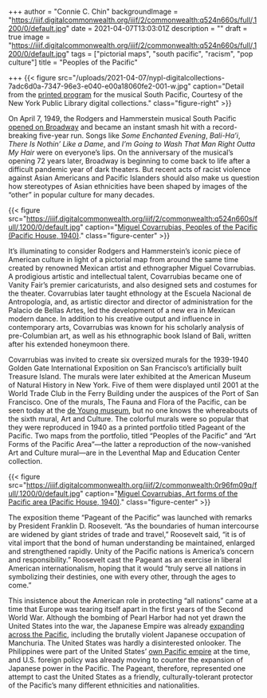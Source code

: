 +++
author = "Connie C. Chin"
backgroundImage = "https://iiif.digitalcommonwealth.org/iiif/2/commonwealth:q524n660s/full/,1200/0/default.jpg"
date = 2021-04-07T13:03:01Z
description = ""
draft = true
image = "https://iiif.digitalcommonwealth.org/iiif/2/commonwealth:q524n660s/full/,1200/0/default.jpg"
tags = ["pictorial maps", "south pacific", "racism", "pop culture"]
title = "Peoples of the Pacific"

+++
{{< figure src="/uploads/2021-04-07/nypl-digitalcollections-7adc6d0a-7347-96e3-e040-e00a18060fe2-001-w.jpg" caption="Detail from the [printed program](https://digitalcollections.nypl.org/items/7adc6d0a-7347-96e3-e040-e00a18060fe2) for the musical South Pacific, Courtesy of the New York Public Library digital collections." class="figure-right" >}}

On April 7, 1949, the Rodgers and Hammerstein musical South Pacific [opened on Broadway](https://www.vanityfair.com/style/2018/02/rodgers-hammerstein-michener-south-pacific) and became an instant smash hit with a record-breaking five-year run. Songs like _Some Enchanted Evening_, _Bali-Ha’i_, _There Is Nothin’ Like a Dame_, and _I’m Going to Wash That Man Right Outta My Hair_ were on everyone’s lips. On the anniversary of the musical’s opening 72 years later, Broadway is beginning to come back to life after a difficult pandemic year of dark theaters. But recent acts of racist violence against Asian Americans and Pacific Islanders should also make us question how stereotypes of Asian ethnicities have been shaped by images of the “other” in popular culture for many decades.

{{< figure src="https://iiif.digitalcommonwealth.org/iiif/2/commonwealth:q524n660s/full/,1200/0/default.jpg" caption="[Miguel Covarrubias, Peoples of the Pacific (Pacific House, 1940)](https://collections.leventhalmap.org/search/commonwealth:q524n348w)." class="figure-center" >}}

It’s illuminating to consider Rodgers and Hammerstein’s iconic piece of American culture in light of a pictorial map from around the same time created by renowned Mexican artist and ethnographer Miguel Covarrubias. A prodigious artistic and intellectual talent, Covarrubias became one of Vanity Fair’s premier caricaturists, and also designed sets and costumes for the theater. Covarrubias later taught ethnology at the Escuela Nacional de Antropología, and, as artistic director and director of administration for the Palacio de Bellas Artes, led the development of a new era in Mexican modern dance. In addition to his creative output and influence in contemporary arts, Covarrubias was known for his scholarly analysis of pre-Columbian art, as well as his ethnographic book Island of Bali, written after his extended honeymoon there.

Covarrubias was invited to create six oversized murals for the 1939-1940 Golden Gate International Exposition on San Francisco’s artificially built Treasure Island. The murals were later exhibited at the American Museum of Natural History in New York. Five of them were displayed until 2001 at the World Trade Club in the Ferry Building under the auspices of the Port of San Francisco. One of the murals, The Fauna and Flora of the Pacific, can be seen today at the [de Young museum](https://www.famsf.org/press-room/covarrubias-mural-now-view-de-young), but no one knows the whereabouts of the sixth mural, Art and Culture. The colorful murals were so popular that they were reproduced in 1940 as a printed portfolio titled Pageant of the Pacific. Two maps from the portfolio, titled “Peoples of the Pacific” and “Art Forms of the Pacific Area”—the latter a reproduction of the now-vanished Art and Culture mural—are in the Leventhal Map and Education Center collection.

{{< figure src="https://iiif.digitalcommonwealth.org/iiif/2/commonwealth:0r96fm09q/full/,1200/0/default.jpg" caption="[Miguel Covarrubias, Art forms of the Pacific area (Pacific House, 1940)](https://collections.leventhalmap.org/search/commonwealth:0r96fm08f)." class="figure-center" >}}

The exposition theme “Pageant of the Pacific” was launched with remarks by President Franklin D. Roosevelt. “As the boundaries of human intercourse are widened by giant strides of trade and travel,” Roosevelt said, “it is of vital import that the bond of human understanding be maintained, enlarged and strengthened rapidly. Unity of the Pacific nations is America’s concern and responsibility.” Roosevelt cast the Pageant as an exercise in liberal American internationalism, hoping that it would “truly serve all nations in symbolizing their destinies, one with every other, through the ages to come.”

This insistence about the American role in protecting “all nations” came at a time that Europe was tearing itself apart in the first years of the Second World War. Although the bombing of Pearl Harbor had not yet drawn the United States into the war, the Japanese Empire was already [expanding across the Pacific](https://www.leventhalmap.org/digital-exhibitions/bending-lines/why-persuade/1.6.1/), including the brutally violent Japanese occupation of Manchuria. The United States was hardly a disinterested onlooker. The Philippines were part of the United States’ [own Pacific empire](https://www.youtube.com/watch?v=dRVF9FJLUfY&ab_channel=GBHForumNetwork) at the time, and U.S. foreign policy was already moving to counter the expansion of Japanese power in the Pacific. The Pageant, therefore, represented one attempt to cast the United States as a friendly, culturally-tolerant protector of the Pacific’s many different ethnicities and nationalities.

